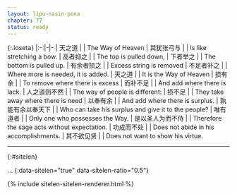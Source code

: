 ```yaml
---
layout: lipu-nasin-pona
chapter: 77
status: ready
---
```


{:.loseta}
|:-:|-|-
| 天之道                 |  | The Way of Heaven
| 其犹张弓与             |  | Is like stretching a bow.
| 高者抑之               |  | The top is pulled down,
| 下者举之               |  | The bottom is pulled up.
| 有余者损之             |  | Excess string is removed
| 不足者补之             |  | Where more is needed, it is added.
| 天之道                 |  | It is the Way of Heaven
| 损有余                 |  | To remove where there is excess
| 而补不足               |  | And add where there is lack.
| 人之道则不然           |  | The way of people is different:
| 损不足                 |  | They take away where there is need
| 以奉有余               |  | And add where there is surplus.
| 孰能有余<wbr/>以奉天下 |  | Who can take his surplus and give it to the people?
| 唯有道者               |  | Only one who possesses the Way.
| 是以圣人<wbr/>为而不侍 |  | Therefore the sage acts without expectation.
| 功成而不处             |  | Does not abide in his accomplishments.
| 其不欲见贤             |  | Does not want to show his virtue.

-------
{:#sitelen}

...
{:data-sitelen="true" data-sitelen-ratio="0.5"}

{% include sitelen-sitelen-renderer.html %}

